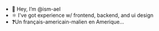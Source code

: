 - 👋 Hey, I’m @ism-ael
- ⚛️ I've got experience w/ frontend, backend, and ui design
- ❓Un français-americain-malien en Amerique...

<!---
ism-ael/ism-ael is a ✨ special ✨ repository because its `README.md` (this file) appears on your GitHub profile.
You can click the Preview link to take a look at your changes.
--->
